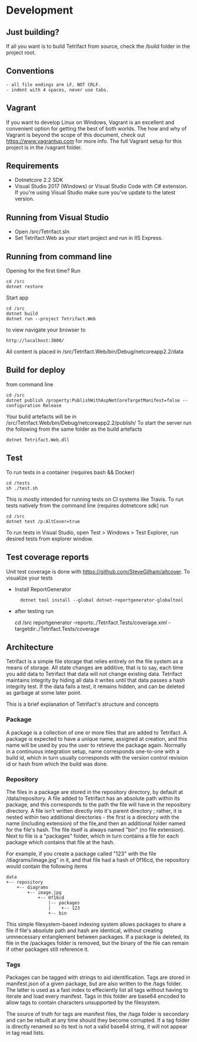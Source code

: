 # Development

## Just building?

If all you want is to build Tetrifact from source, check the /build folder in the project root.

## Conventions

    - all file endings are LF, NOT CRLF.
    - indent with 4 spaces, never use tabs.

## Vagrant

If you want to develop Linux on Windows, Vagrant is an excellent and convenient option for getting the best of both worlds. The how and why of Vagrant is beyond the scope of this document, check out https://www.vagrantup.com for more info. The full Vagrant setup for this project is in the /vagrant folder. 

## Requirements

- Dotnetcore 2.2 SDK
- Visual Studio 2017 (Windows) or Visual Studio Code with C# extension. If you're using Visual Studio make sure you've update to the latest version.

## Running from Visual Studio

- Open /src/Tetrifact.sln
- Set Tetrifact.Web as your start project and run in IIS Express.

## Running from command line 

Opening for the first time? Run

    cd /src
    dotnet restore

Start app

    cd /src
    dotnet build
    dotnet run --project Tetrifact.Web

to view navigate your browser to

    http://localhost:3000/

All content is placed in /src/Tetrifact.Web/bin/Debug/netcoreapp2.2/data

## Build for deploy

from command line

    cd /src
    dotnet publish /property:PublishWithAspNetCoreTargetManifest=false --configuration Release

Your build artefacts will be in /src/Tetrifact.Web/bin/Debug/netcoreapp2.2/publish/
To start the server run the following from the same folder as the build artefacts

    dotnet Tetrifact.Web.dll

## Test

To run tests in a container (requires bash && Docker)

    cd /tests
    sh ./test.sh

This is mostly intended for running tests on CI systems like Travis. To run tests natively from the command line (requires dotnetcore sdk)  run

    cd /src
    dotnet test /p:AltCover=true

To run tests in Visual Studio, open Test > Windows > Test Explorer, run desired tests from explorer window.

## Test coverage reports

Unit test coverage is done with https://github.com/SteveGilham/altcover. To visualize your tests

- Install ReportGenerator 

        dotnet tool install --global dotnet-reportgenerator-globaltool

- after testing run 

    cd /src
    reportgenerator -reports:./Tetrifact.Tests/coverage.xml -targetdir:./Tetrifact.Tests/coverage

## Architecture

Tetrifact is a simple file storage that relies entirely on the file system as a means of storage. All state changes are additive, that is to say, each time you add data to Tetrifact that data will not change existing data. Tetrifact maintains integrity by hiding all data it writes until that data passes a hash integrity test. If the data fails a test, it remains hidden, and can be deleted as garbage at some later point.

This is a brief explanation of Tetrifact's structure and concepts

### Package

A package is a collection of one or more files that are added to Tetrifact. A package is expected to have a unique name, assigned at creation, and this name will be used by you the user to retrieve the package again. Normally in a continuous integration setup, name corresponds one-to-one with a build id, which in turn usually corresponds with the version control revision id or hash from which the build was done. 

### Repository

The files in a package are stored in the repository directory, by default at /data/repository. A file added to Tetrifact has an absolute path within its package, and this corresponds to the path the file will have in the repository directory. A file isn't written directly into it's parent directory ; rather, it is nested within two additional directories - the first is a directory with the name (including extension) of the file,and then an additional folder named for the file's hash. The file itself is always named "bin" (no file extension). Next to file is a "packages" folder, which in turn contains a file for each package which contains that file at the hash.

For example, if you create a package called "123" with the file /diagrams/image.jpg" in it, and that file had a hash of 0f16cd, the repository would contain the following items

    data
    +-- repository
        +-- diagrams
            +-- image.jpg
                +-- 0f16cd
                    |-- packages
                    |    +-- 123
                    +-- bin

This simple filesystem-based indexing system allows packages to share a file if file's absolute path and hash are identical, without creating unnnecessary entanglement between packages. If a package is deleted, its file in the /packages folder is removed, but the binary of the file can remain if other packages still reference it.

### Tags

Packages can be tagged with strings to aid identification. Tags are stored in manifest.json of a given package, but are also written to the /tags folder. The latter is used as a fast index to effeciently list all tags without having to iterate and load every manifest. Tags in this folder are base64 encoded to allow tags to contain characters unsupported by the filesystem. 

The source of truth for tags are manifest files, the /tags folder is secondary and can be rebuilt at any time should they become corrupted. If a tag folder is directly renamed so its text is not a valid base64 string, it will not appear in tag read lists.